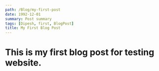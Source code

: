 ```yaml
---
path: /Blog/my-first-post
date: 1992-12-01
summary: Post summary
tags: [Dipesh, first, BlogPost]
title: My First Blog Post
---
```


<h1> <b>This is my first blog post for testing website.</b></h1>